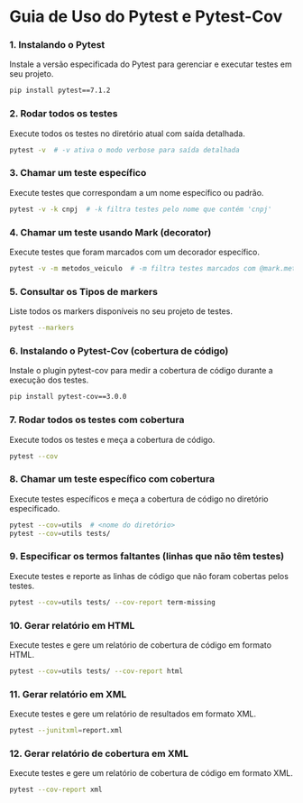 # Guia de Uso do Pytest e Pytest-Cov

### 1. Instalando o Pytest
Instale a versão especificada do Pytest para gerenciar e executar testes em seu projeto.
```bash
pip install pytest==7.1.2
```
### 2. Rodar todos os testes
Execute todos os testes no diretório atual com saída detalhada.
```bash
pytest -v  # -v ativa o modo verbose para saída detalhada
```
### 3. Chamar um teste específico
Execute testes que correspondam a um nome específico ou padrão.
```bash
pytest -v -k cnpj  # -k filtra testes pelo nome que contém 'cnpj'
```
### 4. Chamar um teste usando Mark (decorator)
Execute testes que foram marcados com um decorador específico.
```bash
pytest -v -m metodos_veiculo  # -m filtra testes marcados com @mark.metodos_veiculo
```
### 5. Consultar os Tipos de markers
Liste todos os markers disponíveis no seu projeto de testes.
```bash
pytest --markers
```
### 6. Instalando o Pytest-Cov (cobertura de código)
Instale o plugin pytest-cov para medir a cobertura de código durante a execução dos testes.
```bash
pip install pytest-cov==3.0.0
```
### 7. Rodar todos os testes com cobertura
Execute todos os testes e meça a cobertura de código.
```bash
pytest --cov
```
### 8. Chamar um teste específico com cobertura
Execute testes específicos e meça a cobertura de código no diretório especificado.
```bash
pytest --cov=utils  # <nome do diretório>
pytest --cov=utils tests/ 
```
### 9. Especificar os termos faltantes (linhas que não têm testes)
Execute testes e reporte as linhas de código que não foram cobertas pelos testes.
```bash
pytest --cov=utils tests/ --cov-report term-missing 
```
### 10. Gerar relatório em HTML
Execute testes e gere um relatório de cobertura de código em formato HTML.
```bash
pytest --cov=utils tests/ --cov-report html
```
### 11. Gerar relatório em XML
Execute testes e gere um relatório de resultados em formato XML.
```bash
pytest --junitxml=report.xml
```
### 12. Gerar relatório de cobertura em XML
Execute testes e gere um relatório de cobertura de código em formato XML.
```bash
pytest --cov-report xml
```